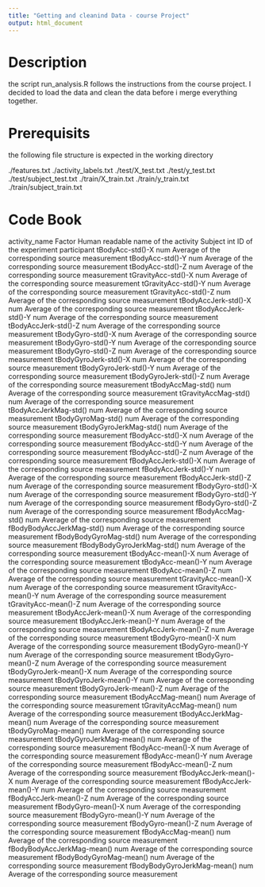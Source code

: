 ```yaml
---
title: "Getting and cleanind Data - course Project"
output: html_document
---
```


# Description
the script run_analysis.R follows the instructions from the course project. 
I decided to load the data and clean the data before i merge everything together.

# Prerequisits
the following file structure is expected in the working directory

./features.txt
./activity_labels.txt
./test/X_test.txt
./test/y_test.txt
./test/subject_test.txt
./train/X_train.txt
./train/y_train.txt
./train/subject_train.txt

# Code Book
activity_name Factor Human readable name of the activity
Subject int  ID of the experiment participant
tBodyAcc-std()-X	num	Average of the corresponding source measurement
tBodyAcc-std()-Y	num	Average of the corresponding source measurement
tBodyAcc-std()-Z	num	Average of the corresponding source measurement
tGravityAcc-std()-X	num	Average of the corresponding source measurement
tGravityAcc-std()-Y	num	Average of the corresponding source measurement
tGravityAcc-std()-Z	num	Average of the corresponding source measurement
tBodyAccJerk-std()-X	num	Average of the corresponding source measurement
tBodyAccJerk-std()-Y	num	Average of the corresponding source measurement
tBodyAccJerk-std()-Z	num	Average of the corresponding source measurement
tBodyGyro-std()-X	num	Average of the corresponding source measurement
tBodyGyro-std()-Y	num	Average of the corresponding source measurement
tBodyGyro-std()-Z	num	Average of the corresponding source measurement
tBodyGyroJerk-std()-X	num	Average of the corresponding source measurement
tBodyGyroJerk-std()-Y	num	Average of the corresponding source measurement
tBodyGyroJerk-std()-Z	num	Average of the corresponding source measurement
tBodyAccMag-std()	num	Average of the corresponding source measurement
tGravityAccMag-std()	num	Average of the corresponding source measurement
tBodyAccJerkMag-std()	num	Average of the corresponding source measurement
tBodyGyroMag-std()	num	Average of the corresponding source measurement
tBodyGyroJerkMag-std()	num	Average of the corresponding source measurement
fBodyAcc-std()-X	num	Average of the corresponding source measurement
fBodyAcc-std()-Y	num	Average of the corresponding source measurement
fBodyAcc-std()-Z	num	Average of the corresponding source measurement
fBodyAccJerk-std()-X	num	Average of the corresponding source measurement
fBodyAccJerk-std()-Y	num	Average of the corresponding source measurement
fBodyAccJerk-std()-Z	num	Average of the corresponding source measurement
fBodyGyro-std()-X	num	Average of the corresponding source measurement
fBodyGyro-std()-Y	num	Average of the corresponding source measurement
fBodyGyro-std()-Z	num	Average of the corresponding source measurement
fBodyAccMag-std()	num	Average of the corresponding source measurement
fBodyBodyAccJerkMag-std()	num	Average of the corresponding source measurement
fBodyBodyGyroMag-std()	num	Average of the corresponding source measurement
fBodyBodyGyroJerkMag-std()	num	Average of the corresponding source measurement
tBodyAcc-mean()-X	num	Average of the corresponding source measurement
tBodyAcc-mean()-Y	num	Average of the corresponding source measurement
tBodyAcc-mean()-Z	num	Average of the corresponding source measurement
tGravityAcc-mean()-X	num	Average of the corresponding source measurement
tGravityAcc-mean()-Y	num	Average of the corresponding source measurement
tGravityAcc-mean()-Z	num	Average of the corresponding source measurement
tBodyAccJerk-mean()-X	num	Average of the corresponding source measurement
tBodyAccJerk-mean()-Y	num	Average of the corresponding source measurement
tBodyAccJerk-mean()-Z	num	Average of the corresponding source measurement
tBodyGyro-mean()-X	num	Average of the corresponding source measurement
tBodyGyro-mean()-Y	num	Average of the corresponding source measurement
tBodyGyro-mean()-Z	num	Average of the corresponding source measurement
tBodyGyroJerk-mean()-X	num	Average of the corresponding source measurement
tBodyGyroJerk-mean()-Y	num	Average of the corresponding source measurement
tBodyGyroJerk-mean()-Z	num	Average of the corresponding source measurement
tBodyAccMag-mean()	num	Average of the corresponding source measurement
tGravityAccMag-mean()	num	Average of the corresponding source measurement
tBodyAccJerkMag-mean()	num	Average of the corresponding source measurement
tBodyGyroMag-mean()	num	Average of the corresponding source measurement
tBodyGyroJerkMag-mean()	num	Average of the corresponding source measurement
fBodyAcc-mean()-X	num	Average of the corresponding source measurement
fBodyAcc-mean()-Y	num	Average of the corresponding source measurement
fBodyAcc-mean()-Z	num	Average of the corresponding source measurement
fBodyAccJerk-mean()-X	num	Average of the corresponding source measurement
fBodyAccJerk-mean()-Y	num	Average of the corresponding source measurement
fBodyAccJerk-mean()-Z	num	Average of the corresponding source measurement
fBodyGyro-mean()-X	num	Average of the corresponding source measurement
fBodyGyro-mean()-Y	num	Average of the corresponding source measurement
fBodyGyro-mean()-Z	num	Average of the corresponding source measurement
fBodyAccMag-mean()	num	Average of the corresponding source measurement
fBodyBodyAccJerkMag-mean()	num	Average of the corresponding source measurement
fBodyBodyGyroMag-mean()	num	Average of the corresponding source measurement
fBodyBodyGyroJerkMag-mean()	num	Average of the corresponding source measurement